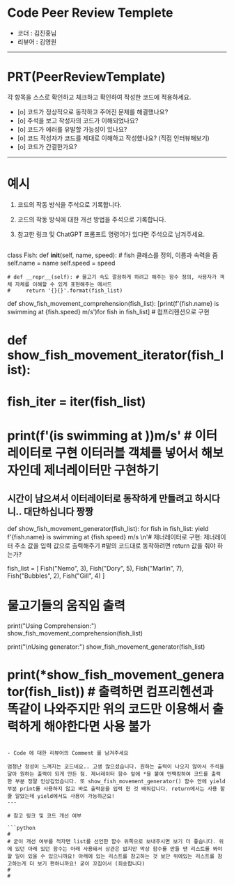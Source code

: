 # Code Peer Review Templete

- 코더 : 김진홍님
- 리뷰어 : 김영원

---

# PRT(PeerReviewTemplate)

각 항목을 스스로 확인하고 체크하고 확인하여 작성한 코드에 적용하세요.

- [o] 코드가 정상적으로 동작하고 주어진 문제를 해결했나요?
- [o] 주석을 보고 작성자의 코드가 이해되었나요?
- [o] 코드가 에러를 유발할 가능성이 있나요?
- [o] 코드 작성자가 코드를 제대로 이해하고 작성했나요? (직접 인터뷰해보기)
- [o] 코드가 간결한가요?

---

# 예시

1. 코드의 작동 방식을 주석으로 기록합니다.

2. 코드의 작동 방식에 대한 개선 방법을 주석으로 기록합니다.

3. 참고한 링크 및 ChatGPT 프롬프트 명령어가 있다면 주석으로 남겨주세요.
   
   ```python

class Fish:
    def __init__(self, name, speed): # fish 클래스를 정의, 이름과 속력을 줌
        self.name = name
        self.speed = speed
  
    # def __repr__(self): # 물고기 속도 깔끔하게 하려고 해주는 함수 정의, 사용자가 객체 자체를 이해할 수 있게 표현해주는 메서드
    #     return '{}{}'.format(fish_list)
    
def show_fish_movement_comprehension(fish_list):
    [print(f'{fish.name} is swimming at {fish.speed} m/s')for fish in fish_list] # 컴프리헨션으로 구현
    
# def show_fish_movement_iterator(fish_list):
#     fish_iter = iter(fish_list)
#     
#     print(f'(is swimming at ))m/s' # 이터레이터로 구현 이터러블 객체를 넣어서 해보자인데 제너레이터만 구현하기
## 시간이 남으셔서 이터레이터로 동작하게 만들려고 하시다니.. 대단하십니다 짱짱

def show_fish_movement_generator(fish_list):
        for fish in fish_list:
            yield f'{fish.name} is swimming at {fish.speed} m/s \n'# 제너레이터로 구현: 제너레이터 주소 값을 입력 값으로 출력해주기
            #밑의 코드대로 동작하려면 return 값을 줘야 하는가?
              
fish_list = [
    Fish("Nemo", 3),
    Fish("Dory", 5),
    Fish("Marlin", 7),
    Fish("Bubbles", 2),
    Fish("Gill", 4)
]

# 물고기들의 움직임 출력
print("Using Comprehension:")
show_fish_movement_comprehension(fish_list)

print("\nUsing generator:")
show_fish_movement_generator(fish_list)
# print(*show_fish_movement_generator(fish_list)) # 출력하면 컴프리헨션과 똑같이 나와주지만 위의 코드만 이용해서 출력하게 해야한다면 사용 불가
   ```
   
   - Code 에 대한 리뷰어의 Comment 를 남겨주세요

엄청난 정성이 느껴지는 코드네요.. 고생 많으셨습니다. 원하는 출력이 나오지 않아서 주석을 달아 원하는 출력이 되게 만든 점. 제너레이터 함수 앞에 *을 붙여 언팩킹하여 코드를 출력 한 부분 정말 인상깊었습니다. 또 show_fish_movement_generator() 함수 안에 yield 부분 print를 사용하지 않고 바로 출력문을 입력 한 것 배워갑니다. return에서는 사용 할 줄 알았는데 yield에서도 사용이 가능하군요!
---

# 참고 링크 및 코드 개선 여부

```python
#
# 굳이 개선 여부를 적자면 list를 선언한 함수 위쪽으로 보내주시면 보기 더 좋습니다. 위에 있던 아래 있던 함수는 아래 사용돼서 상관은 없지만 막상 함수를 만들 땐 리스트를 봐야 할 일이 있을 수 있으니까요! 아래에 있는 리스트를 참고하는 것 보단 위에있는 리스트를 참고하는게 더 보기 편하니까요! 굳이 꼬집어서 (죄송합니다)
#
#
```
